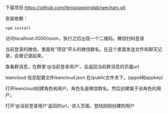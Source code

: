
下载项目
https://github.com/fengxiaopinglab/wechaty.git

安装依赖：

```
npm install
```

访问localhost:3000/room，执行之后出现一个二维码。微信扫码登录

当前登录的微信，里面有“项目”开头的微信群名。在这个里面发送文件和聊天记录，会被记录起来。

查看群消息，在群里‘@当前登录用户’。会返回当前群消息的页面url

leancloud 信息配置文件leancloud.json 在/public文件夹下。(appid和appkey)

打开leancloud创建角色和用户，角色名是微信群名。然后创建属于该角色的用户。

打开‘@当前登录用户’返回的url，进入页面。登陆刚刚创建的用户
